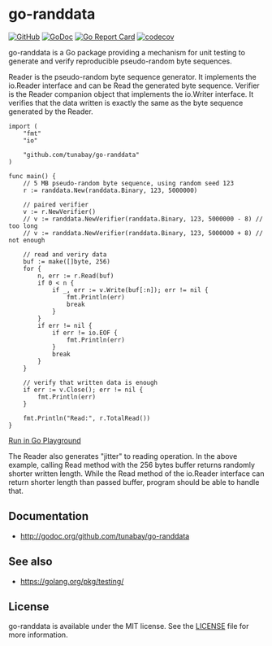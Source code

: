 # go-randdata

[![GitHub](https://img.shields.io/github/license/mashape/apistatus.svg)](https://github.com/tunabay/go-randdata/blob/master/LICENSE)
[![GoDoc](https://godoc.org/github.com/tunabay/go-randdata?status.svg)](https://godoc.org/github.com/tunabay/go-randdata)
[![Go Report Card](https://goreportcard.com/badge/github.com/tunabay/go-randdata)](https://goreportcard.com/report/github.com/tunabay/go-randdata)
[![codecov](https://codecov.io/gh/tunabay/go-randdata/branch/master/graph/badge.svg)](https://codecov.io/gh/tunabay/go-randdata)

go-randdata is a Go package providing a mechanism for unit testing to generate
and verify reproducible pseudo-random byte sequences.

Reader is the pseudo-random byte sequence generator. It implements the io.Reader
interface and can be Read the generated byte sequence. Verifier is the Reader
companion object that implements the io.Writer interface. It verifies that the
data written is exactly the same as the byte sequence generated by the Reader.
```
import (
	"fmt"
	"io"

	"github.com/tunabay/go-randdata"
)

func main() {
	// 5 MB pseudo-random byte sequence, using random seed 123
	r := randdata.New(randdata.Binary, 123, 5000000)

	// paired verifier
	v := r.NewVerifier()
	// v := randdata.NewVerifier(randdata.Binary, 123, 5000000 - 8) // too long
	// v := randdata.NewVerifier(randdata.Binary, 123, 5000000 + 8) // not enough

	// read and veriry data
	buf := make([]byte, 256)
	for {
		n, err := r.Read(buf)
		if 0 < n {
			if _, err := v.Write(buf[:n]); err != nil {
				fmt.Println(err)
				break
			}
		}
		if err != nil {
			if err != io.EOF {
				fmt.Println(err)
			}
			break
		}
	}

	// verify that written data is enough
	if err := v.Close(); err != nil {
		fmt.Println(err)
	}

	fmt.Println("Read:", r.TotalRead())
}

```
[Run in Go Playground](https://play.golang.org/p/3zPZwrK88ZY)

The Reader also generates "jitter" to reading operation. In the above example,
calling Read method with the 256 bytes buffer returns randomly shorter written
length. While the Read method of the io.Reader interface can return shorter
length than passed buffer, program should be able to handle that.

## Documentation

- http://godoc.org/github.com/tunabay/go-randdata

## See also

- https://golang.org/pkg/testing/

## License

go-randdata is available under the MIT license. See the [LICENSE](LICENSE) file for more information.
